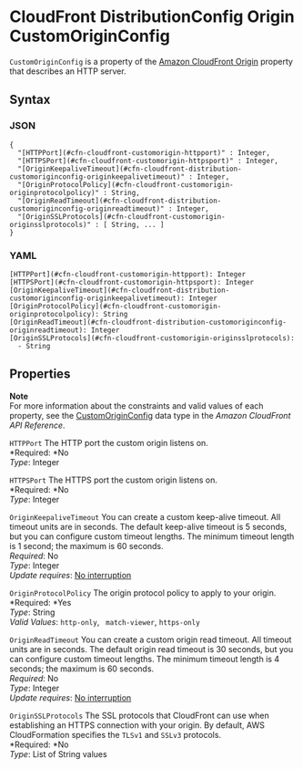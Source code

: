 # CloudFront DistributionConfig Origin CustomOriginConfig<a name="aws-properties-cloudfront-customorigin"></a>

`CustomOriginConfig` is a property of the [Amazon CloudFront Origin](aws-properties-cloudfront-origin.md) property that describes an HTTP server\.

## Syntax<a name="w3ab2c21c14d206b5"></a>

### JSON<a name="aws-properties-cloudfront-customorigin-syntax.json"></a>

```
{
  "[HTTPPort](#cfn-cloudfront-customorigin-httpport)" : Integer,
  "[HTTPSPort](#cfn-cloudfront-customorigin-httpsport)" : Integer,
  "[OriginKeepaliveTimeout](#cfn-cloudfront-distribution-customoriginconfig-originkeepalivetimeout)" : Integer,
  "[OriginProtocolPolicy](#cfn-cloudfront-customorigin-originprotocolpolicy)" : String,
  "[OriginReadTimeout](#cfn-cloudfront-distribution-customoriginconfig-originreadtimeout)" : Integer,
  "[OriginSSLProtocols](#cfn-cloudfront-customorigin-originsslprotocols)" : [ String, ... ]
}
```

### YAML<a name="aws-properties-cloudfront-customorigin-syntax.yaml"></a>

```
[HTTPPort](#cfn-cloudfront-customorigin-httpport): Integer
[HTTPSPort](#cfn-cloudfront-customorigin-httpsport): Integer
[OriginKeepaliveTimeout](#cfn-cloudfront-distribution-customoriginconfig-originkeepalivetimeout): Integer
[OriginProtocolPolicy](#cfn-cloudfront-customorigin-originprotocolpolicy): String
[OriginReadTimeout](#cfn-cloudfront-distribution-customoriginconfig-originreadtimeout): Integer
[OriginSSLProtocols](#cfn-cloudfront-customorigin-originsslprotocols):
  - String
```

## Properties<a name="w3ab2c21c14d206b7"></a>

**Note**  
For more information about the constraints and valid values of each property, see the [CustomOriginConfig](http://docs.aws.amazon.com/cloudfront/latest/APIReference/API_CustomOriginConfig.html) data type in the *Amazon CloudFront API Reference*\.

`HTTPPort`  <a name="cfn-cloudfront-customorigin-httpport"></a>
The HTTP port the custom origin listens on\.  
*Required: *No  
*Type*: Integer

`HTTPSPort`  <a name="cfn-cloudfront-customorigin-httpsport"></a>
The HTTPS port the custom origin listens on\.  
*Required: *No  
*Type*: Integer

`OriginKeepaliveTimeout`  <a name="cfn-cloudfront-distribution-customoriginconfig-originkeepalivetimeout"></a>
You can create a custom keep\-alive timeout\. All timeout units are in seconds\. The default keep\-alive timeout is 5 seconds, but you can configure custom timeout lengths\. The minimum timeout length is 1 second; the maximum is 60 seconds\.  
 *Required*: No  
 *Type*: Integer  
 *Update requires*: [No interruption](using-cfn-updating-stacks-update-behaviors.md#update-no-interrupt) 

`OriginProtocolPolicy`  <a name="cfn-cloudfront-customorigin-originprotocolpolicy"></a>
The origin protocol policy to apply to your origin\.  
*Required: *Yes  
*Type*: String  
*Valid Values*: `http-only`, ` match-viewer`, `https-only`

`OriginReadTimeout`  <a name="cfn-cloudfront-distribution-customoriginconfig-originreadtimeout"></a>
You can create a custom origin read timeout\. All timeout units are in seconds\. The default origin read timeout is 30 seconds, but you can configure custom timeout lengths\. The minimum timeout length is 4 seconds; the maximum is 60 seconds\.  
 *Required*: No  
 *Type*: Integer  
 *Update requires*: [No interruption](using-cfn-updating-stacks-update-behaviors.md#update-no-interrupt) 

`OriginSSLProtocols`  <a name="cfn-cloudfront-customorigin-originsslprotocols"></a>
The SSL protocols that CloudFront can use when establishing an HTTPS connection with your origin\. By default, AWS CloudFormation specifies the `TLSv1` and `SSLv3` protocols\.  
*Required: *No  
*Type*: List of String values